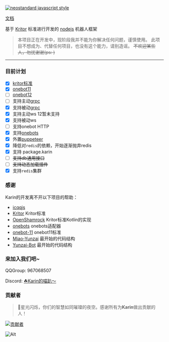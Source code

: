 [![neostandard javascript style](https://img.shields.io/badge/code_style-neostandard-brightgreen?style=flat)](https://github.com/neostandard/neostandard)

[文档](https://karinjs.github.io/Karin/)

基于 [Kritor](https://github.com/KarinJS/kritor-kotlin) 标准进行开发的 [nodejs](https://nodejs.org/en) 机器人框架  

> 本项目正在开发中，现阶段我并不能为你解决任何问题，谨慎使用。
> 此项目不想成为、代替任何项目，也没有这个能力，请别造谣。
> ~~不欢迎某些人，勿扰谢谢(ps: )~~

---

### 目前计划

- [x] [kritor标准](https://github.com/KarinJS/kritor)
- [x] [onebot11](https://github.com/botuniverse/onebot-11)
- [ ] [onebot12](https://onebot.dev/)
- [ ] 支持主动[grpc](https://grpc.io/)
- [x] 支持被动[grpc](https://grpc.io/)
- [x] 支持主动ws 12暂未支持
- [x] 支持被动ws
- [ ] 支持onebot HTTP
- [x] 支持[onebots](https://github.com/lc-cn/onebots)
- [x] 外置[puppeteer](https://github.com/KarinJS/karin-plugin-puppeteer)
- [x] 降低对`redis`的依赖，开始逐渐抛弃redis
- [x] 支持 package.karin
- [ ] ~~支持db通用接口~~
- [ ] ~~支持动态加载插件~~
- [x] 支持`redis`集群

### 感谢

Karin的开发离不开以下项目的帮助：

- [icqqjs](https://github.com/icqqjs)
- [Kritor](https://github.com/KarinJS/kritor) Kritor标准
- [OpenShamrock](https://github.com/whitechi73/OpenShamrock) Kritor标准Kotlin的实现
- [onebots](https://github.com/lc-cn/onebots) onebots适配器
- [onebot-11](https://github.com/botuniverse/onebot-11) onebot11标准
- [Miao-Yunzai](https://github.com/yoimiya-kokomi/Miao-Yunzai) 最开始的代码结构
- [Yunzai-Bot](https://gitee.com/le-niao/Yunzai-Bot) 最开始的代码结构

### 来加入我们吧~

QQGroup: 967068507 

Discord: [☘Karin的喵趴～](https://discord.com/channels/1251552521957408878/1251552521957408881)

### 贡献者

> 🌟星光闪烁，你们的智慧如同璀璨的夜空。感谢所有为**Karin**做出贡献的人！

[![贡献者](https://contributors-img.web.app/image?repo=KarinJS/Karin)](https://github.com/KarinJS/Karin/graphs/contributors)

![Alt](https://repobeats.axiom.co/api/embed/aaaa2759c8885691443a4d80e5753f975d4f250e.svg "Repobeats analytics image")
